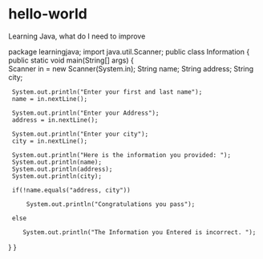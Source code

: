 # hello-world
Learning Java, what do I need to improve

package learningjava;
import java.util.Scanner;
public class Information 
{
 public static void main(String[] args)
 {  
     Scanner in = new Scanner(System.in);
     String name;
     String address;
     String city;
     
     System.out.println("Enter your first and last name");
     name = in.nextLine();
     
     System.out.println("Enter your Address");
     address = in.nextLine();
     
     System.out.println("Enter your city");
     city = in.nextLine();
     
     System.out.println("Here is the information you provided: ");
     System.out.println(name);
     System.out.println(address);
     System.out.println(city);
     
     if(!name.equals("address, city")) 
     
         System.out.println("Congratulations you pass");
      
     else 
     
        System.out.println("The Information you Entered is incorrect. "); 
       
 }
}
